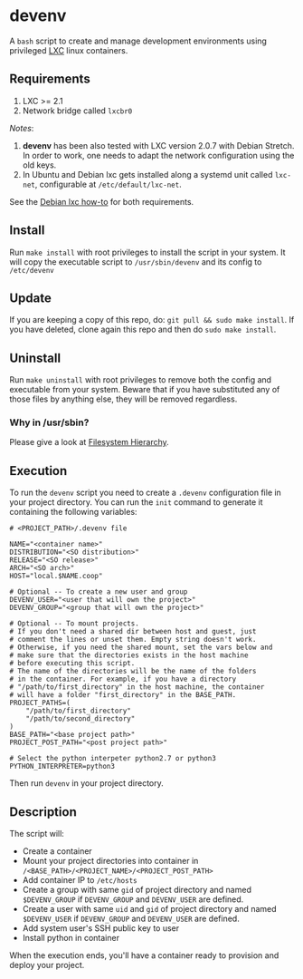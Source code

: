 # devenv
A `bash` script to create and manage development environments using privileged [LXC](https://linuxcontainers.org/) linux containers.

## Requirements

1. LXC >= 2.1
2. Network bridge called `lxcbr0`

_Notes_:

1. **devenv** has been also tested with LXC version 2.0.7 with Debian Stretch. In order to work, one needs to adapt the network configuration using the old keys.
2. In Ubuntu and Debian lxc gets installed along a systemd unit called `lxc-net`, configurable at `/etc/default/lxc-net`.

See the [Debian lxc how-to](https://wiki.debian.org/LXC?action=recall&rev=179#Minimal_changes_networking_in_.2BIBw-stretch.2BIB0-) for both requirements.

## Install
Run `make install` with root privileges to install the script in your system.
It will copy the executable script to `/usr/sbin/devenv` and its config to `/etc/devenv`

## Update
If you are keeping a copy of this repo, do: `git pull && sudo make install`.
If you have deleted, clone again this repo and then do `sudo make install`.

## Uninstall
Run `make uninstall` with root privileges to remove both the config and executable from your system.
Beware that if you have substituted any of those files by anything else, they will be removed regardless.

### Why in /usr/sbin?
Please give a look at [Filesystem Hierarchy](https://jlk.fjfi.cvut.cz/arch/manpages/man/file-hierarchy.7).

## Execution

To run the `devenv` script you need to create a `.devenv` configuration file in your project directory. You can run the `init` command to generate it containing the following variables:

```
# <PROJECT_PATH>/.devenv file

NAME="<container name>"
DISTRIBUTION="<SO distribution>"
RELEASE="<SO release>"
ARCH="<SO arch>"
HOST="local.$NAME.coop"

# Optional -- To create a new user and group
DEVENV_USER="<user that will own the project>"
DEVENV_GROUP="<group that will own the project>"

# Optional -- To mount projects.
# If you don't need a shared dir between host and guest, just
# comment the lines or unset them. Empty string doesn't work.
# Otherwise, if you need the shared mount, set the vars below and
# make sure that the directories exists in the host machine
# before executing this script.
# The name of the directories will be the name of the folders
# in the container. For example, if you have a directory
# "/path/to/first_directory" in the host machine, the container
# will have a folder "first_directory" in the BASE_PATH.
PROJECT_PATHS=(
    "/path/to/first_directory"
    "/path/to/second_directory"
)
BASE_PATH="<base project path>"
PROJECT_POST_PATH="<post project path>"

# Select the python interpeter python2.7 or python3
PYTHON_INTERPRETER=python3
```

Then run `devenv` in your project directory.

## Description

The script will:

* Create a container
* Mount your project directories into container in `/<BASE_PATH>/<PROJECT_NAME>/<PROJECT_POST_PATH>`
* Add container IP to `/etc/hosts`
* Create a group with same `gid` of project directory and named `$DEVENV_GROUP` if `DEVENV_GROUP` and `DEVENV_USER` are defined.
* Create a user with same `uid` and `gid` of project directory and named `$DEVENV_USER` if `DEVENV_GROUP` and `DEVENV_USER` are defined.
* Add system user's SSH public key to user
* Install python in container

When the execution ends, you'll have a container ready to provision and deploy your project.

